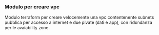 <H3> Modulo per creare vpc </H3>

<p> Modulo terraform per creare velocemente una vpc contentenente subnets pubblica per accesso a internet e due pivate (dati e app), con ridondanza per le avaiability zone. </p>
